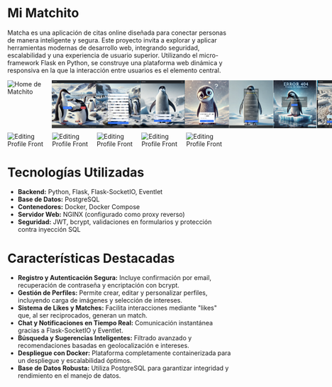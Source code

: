 # Mi Matchito

Matcha es una aplicación de citas online diseñada para conectar personas de manera inteligente y segura. Este proyecto invita a explorar y aplicar herramientas modernas de desarrollo web, integrando seguridad, escalabilidad y una experiencia de usuario superior. Utilizando el micro-framework Flask en Python, se construye una plataforma web dinámica y responsiva en la que la interacción entre usuarios es el elemento central.
<div style="width: 800px; margin: auto;">
  <!-- Primera fila -->
  <div style="display: flex; justify-content: space-between; margin-bottom: 10px;">
    <img src="https://github.com/beatriangu/Matchito/blob/main/home.png?raw=true" alt="Home de Matchito" style="width: 100px; height: auto;">
    <img src="https://github.com/beatriangu/Matchito/blob/main/homelog.png?raw=true" alt="Home de Matchito" style="width: 100px; height: auto;">
    <img src="https://github.com/beatriangu/Matchito/blob/main/register.png?raw=true" alt="Register de Matchito" style="width: 100px; height: auto;">
    <img src="https://github.com/beatriangu/Matchito/blob/main/login.png?raw=true" alt="Login de Matchito" style="width: 100px; height: auto;">
    <img src="https://github.com/beatriangu/Matchito/blob/main/Password_recovery.png?raw=true" alt="Password_recovery" style="width: 100px; height: auto;">
    <img src=https://github.com/beatriangu/Matchito/blob/main/Editprofile.png?raw=true" alt="Editing Profile Front" style="width: 100px; height: auto;">
    <img src="https://github.com/beatriangu/Matchito/blob/main/404.png?raw=true" alt="Notifications" width="100"/>
    <img src="https://github.com/beatriangu/Matchito/blob/main/logout.png?raw=true" alt="Messages" width="100"/>
    
  </div>
  </div>
  <!-- Segunda fila -->
  <div style="display: flex; justify-content: space-between;">
    <img src="https://github.com/beatriangu/Matchito/blob/main/Beaprofilevie.png?raw=true" alt="Editing Profile Front" style="width: 200px; height: auto;">
    <img src="https://github.com/beatriangu/Matchito/blob/main/MatchChristian.png?raw=true" alt="Editing Profile Front" style="width: 200px; height: auto;">
    <img src="https://github.com/beatriangu/Matchito/blob/main/ChatChristian.png?raw=true" alt="Editing Profile Front" style="width: 200px; height: auto;">
    <img src="https://github.com/beatriangu/Matchito/blob/main/ChattinwithChristian.png?raw=true" alt="Editing Profile Front" style="width: 200px; height: auto;">
    <img src="https://github.com/beatriangu/Matchito/blob/main/Beaprofilevie.png?raw=true" alt="Editing Profile Front" style="width: 200px; height: auto;">
    
  </div>
</div>

# Tecnologías Utilizadas

- **Backend:** Python, Flask, Flask-SocketIO, Eventlet  
- **Base de Datos:** PostgreSQL  
- **Contenedores:** Docker, Docker Compose  
- **Servidor Web:** NGINX (configurado como proxy reverso)  
- **Seguridad:** JWT, bcrypt, validaciones en formularios y protección contra inyección SQL  


# Características Destacadas

- **Registro y Autenticación Segura:** Incluye confirmación por email, recuperación de contraseña y encriptación con bcrypt.
- **Gestión de Perfiles:** Permite crear, editar y personalizar perfiles, incluyendo carga de imágenes y selección de intereses.
- **Sistema de Likes y Matches:** Facilita interacciones mediante "likes" que, al ser reciprocados, generan un match.
- **Chat y Notificaciones en Tiempo Real:** Comunicación instantánea gracias a Flask-SocketIO y Eventlet.
- **Búsqueda y Sugerencias Inteligentes:** Filtrado avanzado y recomendaciones basadas en geolocalización e intereses.
- **Despliegue con Docker:** Plataforma completamente containerizada para un despliegue y escalabilidad óptimos.
- **Base de Datos Robusta:** Utiliza PostgreSQL para garantizar integridad y rendimiento en el manejo de datos.

